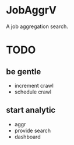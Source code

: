 # JobAggrV
A job aggregation search.


# TODO

## be gentle

- increment crawl
- schedule crawl

## start analytic

- aggr
- provide search
- dashboard
